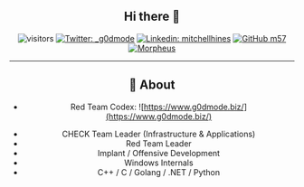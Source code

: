<div align="center">

  ## Hi there 👋  

  ![visitors](https://visitor-badge.laobi.icu/badge?page_id=m57.m57)
  [![Twitter: _g0dmode](https://img.shields.io/twitter/follow/_g0dmode?style=social)](https://twitter.com/_g0dmode)
  [![Linkedin: mitchellhines](https://img.shields.io/badge/-mitchellhines-blue?style=flat-square&logo=Linkedin&logoColor=white&link=https://www.linkedin.com/in/mitchell-hines/)](https://www.linkedin.com/in/mitchell-hines/)
  [![GitHub m57](https://img.shields.io/github/followers/m57?label=follow&style=social)](https://github.com/m57)
  [![Morpheus](https://media.giphy.com/media/IdVH6Y6iHI1H2/giphy.gif)](https://media.giphy.com/media/IdVH6Y6iHI1H2/giphy.gif)
 
<hr />

## 🔧 About

- Red Team Codex: ![https://www.g0dmode.biz/](https://www.g0dmode.biz/)


* CHECK Team Leader (Infrastructure & Applications)
* Red Team Leader 
* Implant / Offensive Development
* Windows Internals
* C++ / C / Golang / .NET / Python

</div>

<!--
**m57/m57** is a ✨ _special_ ✨ repository because its `README.md` (this file) appears on your GitHub profile.

Here are some ideas to get you started:

- 🔭 I’m currently working on ...
- 🌱 I’m currently learning ...
- 👯 I’m looking to collaborate on ...
- 🤔 I’m looking for help with ...
- 💬 Ask me about ...
- 📫 How to reach me: ...
- 😄 Pronouns: ...
- ⚡ Fun fact: ...
-->

